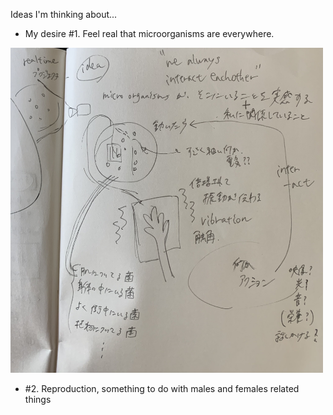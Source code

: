 
Ideas I'm thinking about...

- My desire #1. Feel real that microorganisms are everywhere.
<img width="500" alt="img" src="images/IMG_3605.jpeg">

- #2. Reproduction, something to do with males and females related things

